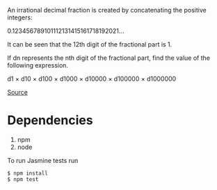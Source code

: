 An irrational decimal fraction is created by concatenating the positive integers:

0.123456789101112131415161718192021...

It can be seen that the 12th digit of the fractional part is 1.

If dn represents the nth digit of the fractional part, find the value of the following expression.

d1 × d10 × d100 × d1000 × d10000 × d100000 × d1000000

[Source](https://projecteuler.net/problem=40)

# Dependencies
1. npm
1. node

To run Jasmine tests run
```
$ npm install
$ npm test
```
